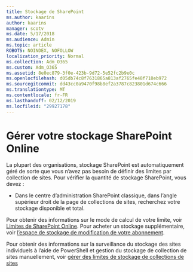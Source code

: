 ```yaml
---
title: Stockage de SharePoint
ms.author: kaarins
author: kaarins
manager: scotv
ms.date: 5/17/2018
ms.audience: Admin
ms.topic: article
ROBOTS: NOINDEX, NOFOLLOW
localization_priority: Normal
ms.collection: Adm_O365
ms.custom: Adm_O365
ms.assetid: 8e0ec879-3f0e-423b-9d72-5e52fc2b9e0c
ms.openlocfilehash: d05db74c8f7631865a813af2765fe48f718eb972
ms.sourcegitcommit: dd43cc0a9470f98b8ef2a3787c823801d674c666
ms.translationtype: MT
ms.contentlocale: fr-FR
ms.lasthandoff: 02/12/2019
ms.locfileid: "29927178"
---
```

# <a name="manage-your-sharepoint-online-storage"></a>Gérer votre stockage SharePoint Online

La plupart des organisations, stockage SharePoint est automatiquement géré de sorte que vous n’avez pas besoin de définir des limites par collection de sites. Pour vérifier la quantité de stockage SharePoint, vous devez :
  
- Dans le centre d’administration SharePoint classique, dans l’angle supérieur droit de la page de collections de sites, recherchez votre stockage disponible et total.
    
Pour obtenir des informations sur le mode de calcul de votre limite, voir [Limites de SharePoint Online](https://go.microsoft.com/fwlink/p/?LinkID=856113). Pour acheter un stockage supplémentaire, voir [l’espace de stockage de modification de votre abonnement](https://go.microsoft.com/fwlink/?linkid=866428).
  
Pour obtenir des informations sur la surveillance du stockage des sites individuels à l’aide de PowerShell et gestion du stockage de collection de sites manuellement, voir [gérer des limites de stockage de collections de sites](https://go.microsoft.com/fwlink/?linkid=867833)
  

